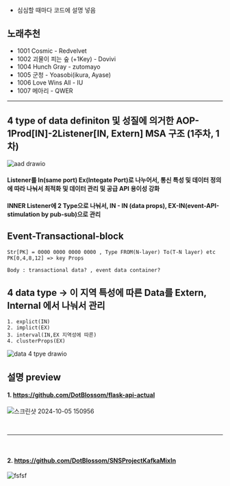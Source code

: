 
- 심심할 때마다 코드에 설명 넣음


## 노래추천
- 1001 Cosmic - Redvelvet
- 1002 괴물이 피는 숲 (+1Key) - Dovivi
- 1004 Hunch Gray - zutomayo
- 1005 군청 - Yoasobi(ikura, Ayase)
- 1006 Love Wins All - IU
- 1007 메아리 - QWER


<hr/>



## 4 type of data definiton 및 성질에 의거한 AOP-1Prod[IN]-2Listener[IN, Extern] MSA 구조 (1주차, 1차)
![aad drawio](https://github.com/user-attachments/assets/4111cf42-ff41-4fb3-b844-ef141f9db5b6)


#### Listener를 In(same port) Ex(Integate Port)로 나누어서, 통신 특성 및 데이터 정의에 따라 나눠서 최적화 및 데이터 관리 및 공급 API 용이성 강화
#### INNER Listener에 2 Type으로 나눠서, IN - IN (data props), EX-IN(event-API-stimulation by pub-sub)으로 관리



## Event-Transactional-block
    Str[PK] = 0000 0000 0000 0000 , Type FROM(N-layer) To(T-N layer) etc
    PK[0,4,8,12] => key Props
    
    Body : transactional data? , event data container?


## 4 data type -> 이 지역 특성에 따른 Data를 Extern, Internal 에서 나눠서 관리
    1. explict(IN)
    2. implict(EX)
    3. interval(IN,EX 지역성에 따른)
    4. clusterProps(EX)

![data 4 tpye drawio](https://github.com/user-attachments/assets/6fef7f90-cb7b-471f-bf40-1c634599f612)








## 설명 preview

#### 1. https://github.com/DotBlossom/flask-api-actual

![스크린샷 2024-10-05 150956](https://github.com/user-attachments/assets/b4ea7299-327a-41d1-83b7-39370220275f)

<br/> 
<hr/>
<br/>

#### 2. https://github.com/DotBlossom/SNSProjectKafkaMixIn

![fsfsf](https://github.com/user-attachments/assets/824eb59a-970d-4692-a90c-8e920605a690)


